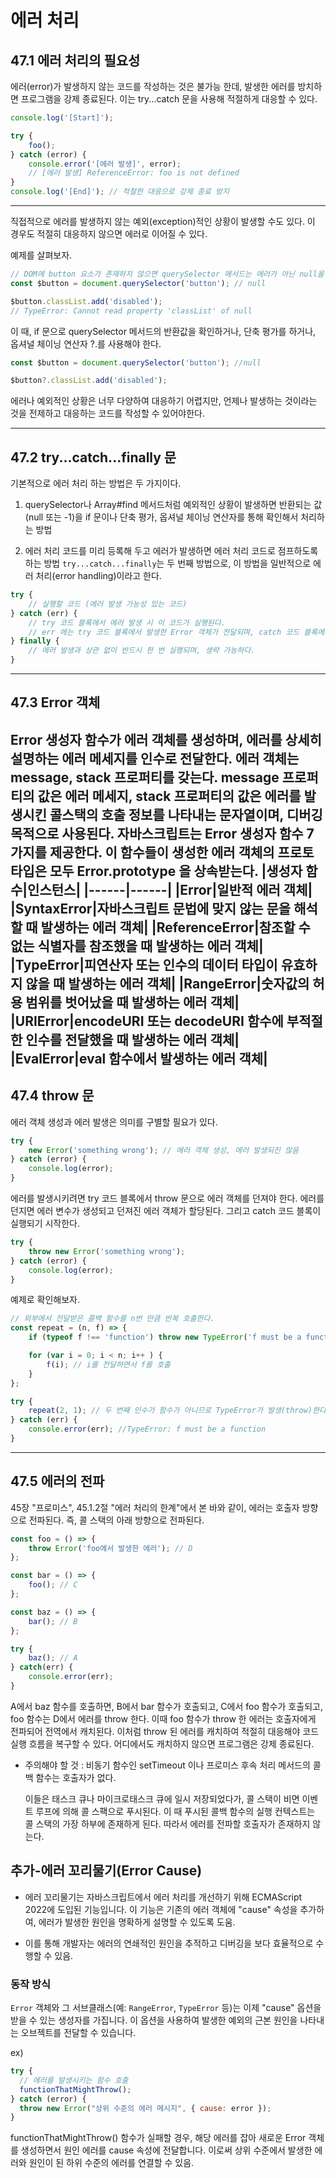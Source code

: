 # 에러 처리

## 47.1 에러 처리의 필요성

에러(error)가 발생하지 않는 코드를 작성하는 것은 불가능 한데, 발생한 에러를 방치하면 프로그램을 강제 종료된다. 이는 try...catch 문을 사용해 적절하게 대응할 수 있다.

```javascript
console.log('[Start]');

try {
    foo();
} catch (error) {
    console.error('[에러 발생]', error);
    // [에러 발생] ReferenceError: foo is not defined
}
console.log('[End]'); // 적절한 대응으로 강제 종료 방지
```

------

직접적으로 에러를 발생하지 않는 예외(exception)적인 상황이 발생할 수도 있다. 이 경우도 적절히 대응하지 않으면 에러로 이어질 수 있다.

예제를 살펴보자.

```javascript
// DOM에 button 요소가 존재하지 않으면 querySelector 메서드는 에러가 아닌 null을 반환
const $button = document.querySelector('button'); // null

$button.classList.add('disabled');
// TypeError: Cannot read property 'classList' of null
```

이 때, if 문으로 querySelector 메서드의 반환값을 확인하거나, 단축 평가를 하거나, 옵셔널 체이닝 연산자 ?.를 사용해야 한다.

```javascript
const $button = document.querySelector('button'); //null

$button?.classList.add('disabled');
```

에러나 예외적인 상황은 너무 다양하여 대응하기 어렵지만, 언제나 발생하는 것이라는 것을 전제하고 대응하는 코드를 작성할 수 있어야한다.

------

## 47.2 try...catch...finally 문

기본적으로 에러 처리 하는 방법은 두 가지이다.

1. querySelector나 Array#find 메서드처럼 예외적인 상황이 발생하면 반환되는 값(null 또는 -1)을 if 문이나 단축 평가, 옵셔널 체이닝 연산자를 통해 확인해서 처리하는 방법

2. 에러 처리 코드를 미리 등록해 두고 에러가 발생하면 에러 처리 코드로 점프하도록 하는 방법
`try...catch...finally`는 두 번째 방법으로, 이 방법을 일반적으로 에러 처리(error handling)이라고 한다.

```javascript
try {
    // 실행할 코드 (에러 발생 가능성 있는 코드)
} catch (err) {
    // try 코드 블록에서 에러 발생 시 이 코드가 실행된다.
    // err 에는 try 코드 블록에서 발생한 Error 객체가 전달되며, catch 코드 블록에서만 유효하다.
} finally {
    // 에러 발생과 상관 없이 반드시 한 번 실행되며, 생략 가능하다.
}
```

------

## 47.3 Error 객체

Error 생성자 함수가 에러 객체를 생성하며, 에러를 상세히 설명하는 에러 메세지를 인수로 전달한다.
에러 객체는 message, stack 프로퍼티를 갖는다.
message 프로퍼티의 값은 에러 메세지, stack 프로퍼티의 값은 에러를 발생시킨 콜스택의 호출 정보를 나타내는 문자열이며, 디버깅 목적으로 사용된다.
자바스크립트는 Error 생성자 함수 7가지를 제공한다. 이 함수들이 생성한 에러 객체의 프로토타입은 모두 Error.prototype 을 상속받는다.
|생성자 함수|인스턴스|
|------|------|
|Error|일반적 에러 객체|
|SyntaxError|자바스크립트 문법에 맞지 않는 문을 해석할 때 발생하는 에러 객체|
|ReferenceError|참조할 수 없는 식별자를 참조했을 때 발생하는 에러 객체|
|TypeError|피연산자 또는 인수의 데이터 타입이 유효하지 않을 때 발생하는 에러 객체|
|RangeError|숫자값의 허용 범위를 벗어났을 때 발생하는 에러 객체|
|URIError|encodeURI 또는 decodeURI 함수에 부적절한 인수를 전달했을 때 발생하는 에러 객체|
|EvalError|eval 함수에서 발생하는 에러 객체|
------

## 47.4 throw 문

에러 객체 생성과 에러 발생은 의미를 구별할 필요가 있다.

```javascript
try {
    new Error('something wrong'); // 에러 객체 생성, 에러 발생되진 않음
} catch (error) {
    console.log(error);
}
```

에러를 발생시키려면 try 코드 블록에서 throw 문으로 에러 객체를 던져야 한다. 에러를 던지면 에러 변수가 생성되고 던져진 에러 객체가 할당된다. 그리고 catch 코드 블록이 실행되기 시작한다.

```javascript
try {
    throw new Error('something wrong');
} catch (error) {
    console.log(error);
}
```

예제로 확인해보자.

```javascript
// 외부에서 전달받은 콜백 함수를 n번 만큼 반복 호출한다.
const repeat = (n, f) => {
    if (typeof f !== 'function') throw new TypeError('f must be a function');

    for (var i = 0; i < n; i++ ) {
        f(i); // i를 전달하면서 f를 호출
    }
};

try {
    repeat(2, 1); // 두 번째 인수가 함수가 아니므로 TypeError가 발생(throw)한다.
} catch (err) {
    console.error(err); //TypeError: f must be a function
}

```

------
## 47.5 에러의 전파

45장 "프로미스", 45.1.2절 "에러 처리의 한계"에서 본 바와 같이, 에러는 호출자 방향으로 전파된다. 즉, 콜 스택의 아래 방향으로 전파된다.

```javascript
const foo = () => {
    throw Error('foo에서 발생한 에러'); // D
};

const bar = () => {
    foo(); // C
};

const baz = () => {
    bar(); // B
};

try {
    baz(); // A
} catch(err) {
    console.error(err);
}
```

A에서 baz 함수를 호출하면, B에서 bar 함수가 호출되고, C에서 foo 함수가 호출되고, foo 함수는 D에서 에러를 throw 한다. 이때 foo 함수가 throw 한 에러는 호출자에게 전파되어 전역에서 캐치된다.
이처럼 throw 된 에러를 캐치하여 적절히 대응해야 코드 실행 흐름을 복구할 수 있다. 어디에서도 캐치하지 않으면 프로그램은 강제 종료된다.

- 주의해야 할 것 : 비동기 함수인 setTimeout 이나 프로미스 후속 처리 메서드의 콜백 함수는 호출자가 없다.
  
  이들은 태스크 큐나 마이크로태스크 큐에 일시 저장되었다가, 콜 스택이 비면 이벤트 루프에 의해 콜 스팩으로 푸시된다. 이 때 푸시된 콜백 함수의 실행 컨텍스트는 콜 스택의 가장 하부에 존재하게 된다. 따라서 에러를 전파할 호출자가 존재하지 않는다.

## 추가-에러 꼬리물기(Error Cause)

- 에러 꼬리물기는 자바스크립트에서 에러 처리를 개선하기 위해 ECMAScript 2022에 도입된 기능입니다. 이 기능은 기존의 에러 객체에 "cause" 속성을 추가하여, 에러가 발생한 원인을 명확하게 설명할 수 있도록 도움.

- 이를 통해 개발자는 에러의 연쇄적인 원인을 추적하고 디버깅을 보다 효율적으로 수행할 수 있음.

### 동작 방식

`Error` 객체와 그 서브클래스(예: `RangeError`, `TypeError` 등)는 이제 "cause" 옵션을 받을 수 있는 생성자를 가집니다. 이 옵션을 사용하여 발생한 예외의 근본 원인을 나타내는 오브젝트를 전달할 수 있습니다.

ex)

```javascript
try {
  // 에러를 발생시키는 함수 호출
  functionThatMightThrow();
} catch (error) {
  throw new Error("상위 수준의 에러 메시지", { cause: error });
}
```

functionThatMightThrow() 함수가 실패할 경우, 해당 에러를 잡아 새로운 Error 객체를 생성하면서 원인 에러를 cause 속성에 전달합니다. 이로써 상위 수준에서 발생한 에러와 원인이 된 하위 수준의 에러를 연결할 수 있음.